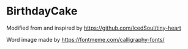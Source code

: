 # BirthdayCake

Modified from and inspired by https://github.com/IcedSoul/tiny-heart

Word image made by https://fontmeme.com/calligraphy-fonts/
